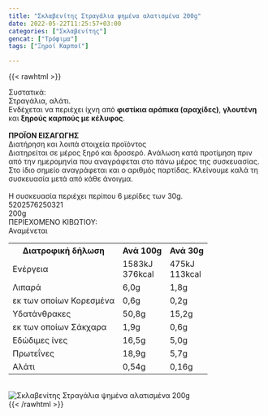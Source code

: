 ```yaml
---
title: "Σκλαβενίτης Στραγάλια ψημένα αλατισμένα 200g"
date: 2022-05-22T11:25:57+03:00
categories: ["Σκλαβενίτης"]
gencat: ["Τρόφιμα"]
tags: ["Ξηροί Καρποί"]

---
```

{{< rawhtml >}}

<div class="sload625"><div class="product"><div id="sistatika">Συστατικά:</div><div class="alltext">Στραγάλια, αλάτι.<br>Ενδέχεται να περιέχει ίχνη από <b>φιστίκια αράπικα (αραχίδες)</b>, <b>γλουτένη</b> και <b>ξηρούς καρπούς με κέλυφος</b>.<br><br><b>ΠΡΟΪΟΝ ΕΙΣΑΓΩΓΗΣ</b></div><div id="loipa">Διατήρηση και λοιπά στοιχεία προϊόντος</div><div class="alltext">Διατηρείται σε μέρος ξηρό και δροσερό. Aνάλωση κατά προτίμηση πριν από την ημερομηνία που αναγράφεται στο πάνω μέρος της συσκευασίας. Στο ίδιο σημείο αναγράφεται και ο αριθμός παρτίδας. Κλείνουμε καλά τη συσκευασία μετά από κάθε άνοιγμα.<br><br>Η συσκευασία περιέχει περίπου 6 μερίδες των 30g.</div><div id="barcode"><div id="barimage1"></div><span id="bartext">5202576250321</span></div><div id="varos"><div id="varosimage1"></div><span id="varostext">200g</span></div><div id="kivotio">ΠΕΡΙΕΧΟΜΕΝΟ ΚΙΒΩΤΙΟΥ:<br>Αναμένεται</div><div class="tabout"><table id="diatable"><tbody><tr><th>Διατροφική δήλωση</th><th>Ανά 100g</th><th>Ανά 30g</th></tr><tr><td class="texr2">Ενέργεια</td><td class="texr">1583kJ<br>376kcal</td><td class="texr">475kJ<br>113kcal</td></tr><tr><td class="texr2">Λιπαρά</td><td class="texr">6,0g</td><td class="texr">1,8g</td></tr><tr><td class="gray">εκ των οποίων Κορεσµένα</td><td class="gray2">0,6g</td><td class="gray2">0,2g</td></tr><tr><td class="texr2">Yδατάνθρακες</td><td class="texr">50,8g</td><td class="texr">15,2g</td></tr><tr><td class="gray">εκ των οποίων Σάκχαρα</td><td class="gray2">1,9g</td><td class="gray2">0,6g</td></tr><tr><td class="texr2">Eδώδιμες ίνες</td><td class="texr">16,5g</td><td class="texr">5,0g</td></tr><tr><td class="texr2">Πρωτεΐνες</td><td class="texr">18,9g</td><td class="texr">5,7g</td></tr><tr><td class="texr2">Αλάτι</td><td class="texr">0,54g</td><td class="texr">0,16g</td></tr></tbody></table></div><br><div class="pimg"><img alt="Σκλαβενίτης Στραγάλια ψημένα αλατισμένα 200g" title="Σκλαβενίτης Στραγάλια ψημένα αλατισμένα 200g" src="/media/images/sklavenitis-stragalia-pshmena-alatismena-200g.jpg"></div></div></div>
{{< /rawhtml >}}


